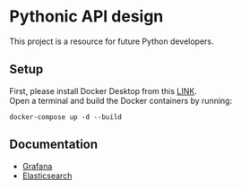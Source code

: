 # Pythonic API design

[//]: # ([![Test status]&#40;https://github.com/philippabele/pythonic-api-design/workflows/Test/badge.svg&#41;][test])

[//]: # (![Version badges]&#40;https://img.shields.io/badge/Python-3.6%7C3.7%7C3.8%7C3.9-brightgreen&#41;)

This project is a resource for future Python developers.

[test]:https://github.com/philippabele/pythonic-api-design/actions/workflows/pytest.yaml

## Setup
First, please install Docker Desktop from this [LINK](https://docs.docker.com/desktop/#download-and-install).\
Open a terminal and build the Docker containers by running:
```shell
docker-compose up -d --build
```


## Documentation

- [Grafana][]
- [Elasticsearch][]

[Grafana]: 03_grafana_monitoring/readme.MD
[Elasticsearch]: 02_simple_elastic_logging/readme.MD